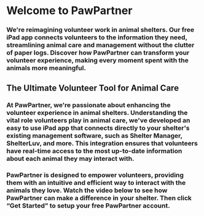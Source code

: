# Welcome to PawPartner

### We're reimagining volunteer work in animal shelters. Our free iPad app connects volunteers to the information they need, streamlining animal care and management without the clutter of paper logs. Discover how PawPartner can transform your volunteer experience, making every moment spent with the animals more meaningful.

## The Ultimate Volunteer Tool for Animal Care

### At PawPartner, we're passionate about enhancing the volunteer experience in animal shelters. Understanding the vital role volunteers play in animal care, we've developed an easy to use iPad app that connects directly to your shelter's existing management software, such as Shelter Manager, ShelterLuv, and more. This integration ensures that volunteers have real-time access to the most up-to-date information about each animal they may interact with.

### PawPartner is designed to empower volunteers, providing them with an intuitive and efficient way to interact with the animals they love. Watch the video below to see how PawPartner can make a difference in your shelter. Then click “Get Started” to setup your free PawPartner account.
